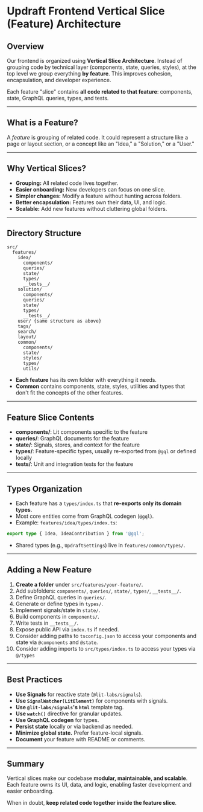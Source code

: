 # Updraft Frontend Vertical Slice (Feature) Architecture

## Overview

Our frontend is organized using **Vertical Slice Architecture**. Instead of grouping code by technical layer
(components, state, queries, styles), at the top level we group everything **by feature**. This improves cohesion,
encapsulation, and developer experience.

Each feature "slice" contains **all code related to that feature**: components, state, GraphQL queries, types, and
tests.

---

## What is a Feature?

A *feature* is grouping of related code. It could represent a structure like a page or layout section, or a concept like
an "Idea," a "Solution," or a "User."

---

## Why Vertical Slices?

- **Grouping:** All related code lives together.
- **Easier onboarding:** New developers can focus on one slice.
- **Simpler changes:** Modify a feature without hunting across folders.
- **Better encapsulation:** Features own their data, UI, and logic.
- **Scalable:** Add new features without cluttering global folders.

---

## Directory Structure

```
src/
  features/
    idea/
      components/
      queries/
      state/
      types/
      __tests__/
    solution/
      components/
      queries/
      state/
      types/
      __tests__/
    user/ {same structure as above}
    tags/ 
    search/
    layout/
    common/
      components/
      state/
      styles/
      types/
      utils/
```

- **Each feature** has its own folder with everything it needs.
- **Common** contains components, state, styles, utilities and types that don't fit the concepts of the other features.

---

## Feature Slice Contents

- **components/**: Lit components specific to the feature
- **queries/**: GraphQL documents for the feature
- **state/**: Signals, stores, and context for the feature
- **types/**: Feature-specific types, usually re-exported from `@gql` or defined locally
- **__tests__/**: Unit and integration tests for the feature

---

## Types Organization

- Each feature has a `types/index.ts` that **re-exports only its domain types**.
- Most core entities come from GraphQL codegen (`@gql`).
- Example: `features/idea/types/index.ts`:

```ts
export type { Idea, IdeaContribution } from '@gql';
```

- Shared types (e.g., `UpdraftSettings`) live in `features/common/types/`.

---

## Adding a New Feature

1. **Create a folder** under `src/features/your-feature/`.
2. Add subfolders: `components/`, `queries/`, `state/`, `types/`, `__tests__/`.
3. Define GraphQL queries in `queries/`.
4. Generate or define types in `types/`.
5. Implement signals/state in `state/`.
6. Build components in `components/`.
7. Write tests in `__tests__/`.
8. Expose public API via `index.ts` if needed.
9. Consider adding paths to `tsconfig.json` to access your components and state via `@components` and `@state`.
10. Consider adding imports to `src/types/index.ts` to access your types via `@/types`

---

## Best Practices

- **Use Signals** for reactive state (`@lit-labs/signals`).
- **Use `SignalWatcher(LitElement)`** for components with signals.
- **Use `@lit-labs/signals`'s `html`** template tag.
- **Use `watch()`** directive for granular updates.
- **Use GraphQL codegen** for types.
- **Persist state** locally or via backend as needed.
- **Minimize global state.** Prefer feature-local signals.
- **Document** your feature with README or comments.

---

## Summary

Vertical slices make our codebase **modular, maintainable, and scalable**. Each feature owns its UI, data, and logic,
enabling faster development and easier onboarding.

When in doubt, **keep related code together inside the feature slice**.